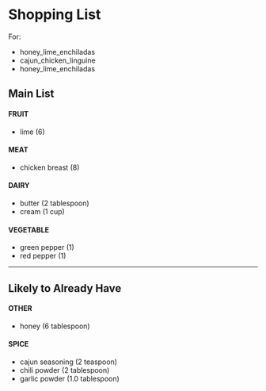 # Shopping List

For:
- honey_lime_enchiladas
- cajun_chicken_linguine
- honey_lime_enchiladas

## Main List

#### FRUIT
- lime (6)
#### MEAT
- chicken breast (8)
#### DAIRY
- butter (2 tablespoon)
- cream (1 cup)
#### VEGETABLE
- green pepper (1)
- red pepper (1)
----------

## Likely to Already Have

#### OTHER
- honey (6 tablespoon)
#### SPICE
- cajun seasoning (2 teaspoon)
- chili powder (2 tablespoon)
- garlic powder (1.0 tablespoon)
